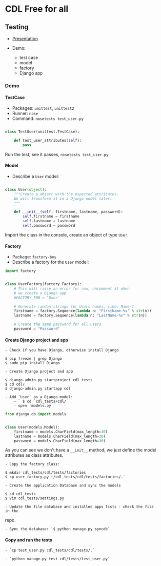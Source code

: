 # CDL Free for all

## Testing 

 - [Presentation](https://docs.google.com/presentation/d/1OPQ5B1FqVqzh7gzJ5rsj1mwCM3M1wvt8G46SAMQOs0g/edit?usp=sharing)
 - Demo:

    - test case
    - model
    - factory
    - Django app

### Demo

#### TestCase

  - Packages: `unittest`, `unittest2`
  - Runner: `nose`
  - Command: `nosetests test_user.py`


```python

class TestUser(unittest.TestCase):

    def test_user_attributes(self):
        pass
```

Run the test, see it passes, `nosetests test_user.py`

#### Model

   - Describe a `User` model:

```python

class User(object):
    """Create a object with the expected attributes.
    We will transform it in a Django model later.
    """

    def __init__(self, firstname, lastname, password):
        self.firstname = firstname
        self.lastname = lastname
        self.password = password

```

Import the class in the console, create an object of type `User`.

#### Factory

   - Package: `factory-boy`
   - Describe a factory for the `User` model:

```python
import factory


class UserFactory(factory.Factory):
    # This will raise an error for now, uncomment it when
    # we create a Django app
    #FACTORY_FOR = 'User'

    # Generate random strings for Users names, like: Name-1
    firstname = factory.Sequence(lambda n: "FirstName-%s" % str(n))
    lastname = factory.Sequence(lambda n: "LastName-%s" % str(n))

    # Create the same password for all users
    password = "Password"
```

#### Create Django project and app
    - Check if you have Django, otherwise install Django

```
$ pip freeze | grep Django
$ sudo pip install Django
```

    - Create Django project and app

```
$ django-admin.py startproject cdl_tests
$ cd cdl/
$ django-admin.py startapp cdl
```
    - Add `User` as a Django model:
        - ` $ cd `cdl_tests/cdl/`
        - open `models.py`

```python
from django.db import models


class User(models.Model):
    firstname = models.CharField(max_length=30)
    lastname = models.CharField(max_length=30)
    password = models.CharField(max_length=30)

```

As you can see we don't have a `__init__` method, we just define the model
attributes as class attributes.

    - Copy the factory class:

  ```
  $ mkdir cdl_tests/cdl/tests/factories
  $ cp user_factory.py ~/cdl_tests/cdl/tests/factories/.`
  ```
    
    - Create the application Database and sync the models

  ```
  $ cd cdl_tests
  $ vim cdl_tests/settings.py
  ```
  
    - Update the file database and installed apps lists - check the file in the
repo.

    - Sync the database: `$ python manage.py syncdb`


#### Copy and run the tests

    - `cp test_user.py cdl_tests/cdl/tests/.`

    - `python manage.py test cdl/tests/test_user.py`

